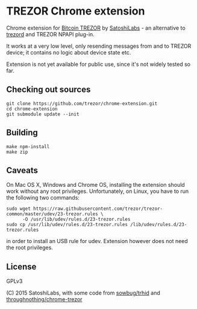 TREZOR Chrome extension
===

Chrome extension for [Bitcoin TREZOR](https://www.bitcointrezor.com/) by [SatoshiLabs](http://satoshilabs.com/) - an alternative to [trezord](https://github.com/trezor/trezord) and TREZOR NPAPI plug-in.

It works at a very low level, only resending messages from and to TREZOR device; it contains no logic about device state etc.

Extension is not yet available for public use, since it's not widely tested so far.


Checking out sources
--------------------

```
git clone https://github.com/trezor/chrome-extension.git
cd chrome-extension
git submodule update --init
```



Building
--------

```
make npm-install
make zip
```


Caveats
-------

On Mac OS X, Windows and Chrome OS, installing the extension should work without any root privileges. Unfortunately, on Linux, you have to run the following two commands:

```
sudo wget https://raw.githubusercontent.com/trezor/trezor-common/master/udev/23-trezor.rules \
      -O /usr/lib/udev/rules.d/23-trezor.rules
sudo cp /usr/lib/udev/rules.d/23-trezor.rules /lib/udev/rules.d/23-trezor.rules 
```

in order to install an USB rule for udev. Extension however does not need the root privileges.


License
---

GPLv3

(C) 2015 SatoshiLabs, with some code from [sowbug/trhid](https://github.com/sowbug/trhid) and [throughnothing/chrome-trezor](https://github.com/throughnothing/chrome-trezor)
